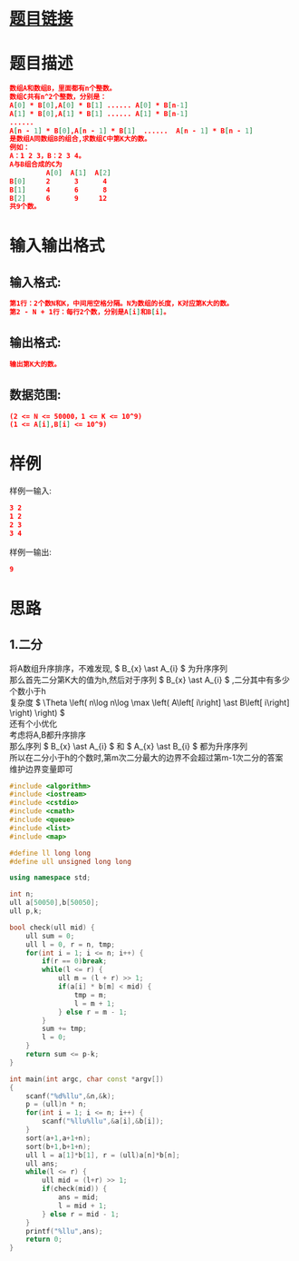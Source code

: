 # [**题目链接**](https://www.51nod.com/onlineJudge/questionCode.html#!problemId=1105 "51Nod")

# **题目描述**

```json
数组A和数组B，里面都有n个整数。
数组C共有n^2个整数，分别是：
A[0] * B[0],A[0] * B[1] ...... A[0] * B[n-1]
A[1] * B[0],A[1] * B[1] ...... A[1] * B[n-1] 
......
A[n - 1] * B[0],A[n - 1] * B[1]  ......  A[n - 1] * B[n - 1]
是数组A同数组B的组合,求数组C中第K大的数。
例如：
A：1 2 3，B：2 3 4。
A与B组合成的C为
         A[0]  A[1]  A[2]
B[0]     2      3      4
B[1]     4      6      8
B[2]     6      9     12
共9个数。
```

# **输入输出格式**

## 输入格式:

```json
第1行：2个数N和K，中间用空格分隔。N为数组的长度，K对应第K大的数。
第2 - N + 1行：每行2个数，分别是A[i]和B[i]。
```

## 输出格式:

```json
输出第K大的数。
```

## 数据范围:

```json
(2 <= N <= 50000，1 <= K <= 10^9)
(1 <= A[i],B[i] <= 10^9)
```

# **样例**

样例一输入:

```json
3 2
1 2
2 3
3 4
```

样例一输出:

```json
9
```

# **思路**

## 1.二分

将A数组升序排序，不难发现, $ B_{x} \ast A_{i} $ 为升序序列  
那么首先二分第K大的值为h,然后对于序列 $ B_{x} \ast A_{i} $ ,二分其中有多少个数小于h  
复杂度 $ \Theta \left( n\log n\log \max \left( A\left[ i\right] \ast B\left[ i\right] \right) \right) $  
还有个小优化  
考虑将A,B都升序排序  
那么序列 $ B_{x} \ast A_{i} $ 和 $ A_{x} \ast B_{i} $ 都为升序序列  
所以在二分小于h的个数时,第m次二分最大的边界不会超过第m-1次二分的答案  
维护边界变量即可  

```cpp
#include <algorithm>
#include <iostream>
#include <cstdio>
#include <cmath>
#include <queue>
#include <list>
#include <map>

#define ll long long
#define ull unsigned long long

using namespace std;

int n;
ull a[50050],b[50050];
ull p,k;

bool check(ull mid) {
    ull sum = 0;
    ull l = 0, r = n, tmp;
    for(int i = 1; i <= n; i++) {
        if(r == 0)break;
        while(l <= r) {
            ull m = (l + r) >> 1;
            if(a[i] * b[m] < mid) {
                tmp = m;
                l = m + 1;
            } else r = m - 1;
        }
        sum += tmp;
        l = 0;
    }
    return sum <= p-k;
}

int main(int argc, char const *argv[])
{
    scanf("%d%llu",&n,&k);
    p = (ull)n * n;
    for(int i = 1; i <= n; i++) {
        scanf("%llu%llu",&a[i],&b[i]);
    }
    sort(a+1,a+1+n);
    sort(b+1,b+1+n);
    ull l = a[1]*b[1], r = (ull)a[n]*b[n];
    ull ans;
    while(l <= r) {
        ull mid = (l+r) >> 1;
        if(check(mid)) {
            ans = mid;
            l = mid + 1;
        } else r = mid - 1;
    }
    printf("%llu",ans);
    return 0;
}
```